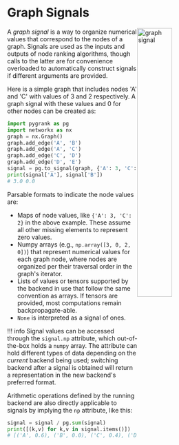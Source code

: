 # Graph Signals

<img src="../graph_signal.png" alt="graph signal" style="width: 40%;float: right;">

A *graph signal* is a way to organize numerical values 
that correspond to the nodes of a graph. Signals are used as the
inputs and outputs of node ranking algorithms, though calls to
the latter are for convenience overloaded to automatically 
construct signals if different arguments are provided.

Here is a simple graph that includes nodes
'A' and 'C' with values of 3 and 2 respectively.
A graph signal with these values and 0 for other nodes
can be created as:

```python
import pygrank as pg
import networkx as nx
graph = nx.Graph()
graph.add_edge('A', 'B')
graph.add_edge('A', 'C')
graph.add_edge('C', 'D')
graph.add_edge('D', 'E')
signal = pg.to_signal(graph, {'A': 3, 'C': 2})
print(signal['A'], signal['B'])
# 3.0 0.0
```

Parsable formats to indicate the node values are:

* Maps of node values, like `{'A': 3, 'C': 2}` in the above example. These assume all other missing elements 
to represent zero values. 
* Numpy arrays (e.g., `np.array([3, 0, 2, 0])`) that represent numerical values for
each graph node, where nodes are organized per their traversal order in the graph's iterator.
* Lists of values or tensors supported by the backend in use that follow the same convention as arrays. 
If tensors are provided, most computations remain backpropagate-able.
* `None` is interpreted as a signal of ones.



!!! info
    Signal values can be accessed 
    through the `signal.np` attribute, which out-of-the-box holds a `numpy` array.
    The attribute can hold different types of data depending on the *current*
    backend being used; switching backend after a signal is obtained will return
    a representation in the new backend's preferred format. 

Arithmetic operations defined by the running backend
are also directly applicable to signals by implying the `np` attribute,
like this:

```python
signal = signal / pg.sum(signal)
print([(k,v) for k,v in signal.items()])
# [('A', 0.6), ('B', 0.0), ('C', 0.4), ('D', 0.0), ('E', 0.0)]
```
